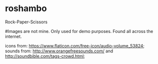 # roshambo
Rock-Paper-Scissors

#Images are not mine. Only used for demo purposes. 
Found all across the internet.

icons from: https://www.flaticon.com/free-icon/audio-volume_53824;
sounds from: http://www.orangefreesounds.com/ and http://soundbible.com/tags-crowd.html;



